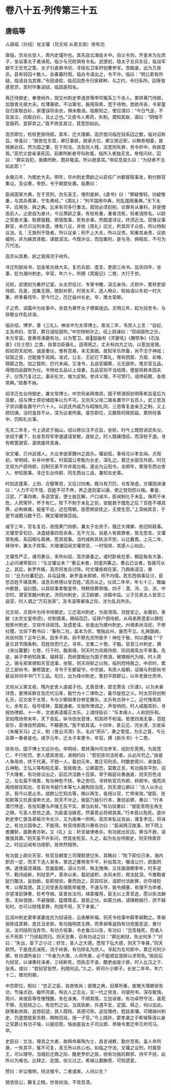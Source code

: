 # 卷八十五·列传第三十五

## 唐临等

△唐临（孙绍）张文瓘（兄文琮 从弟文收）徐有功

唐临，京兆长安人，周内史瑾孙也。其先自北海徙关中。伯父令则，开皇末为左庶子，坐谄事太子勇诛死。临少与兄皎俱有令名。武德初，隐太子总兵东征，临诣军献平王世充之策，太子引直典书坊，寻授右卫率府铠曹参军。宫殿废，出为万泉丞。县有轻囚十数人，会春暮时雨，临白令请出之，令不许。临曰：“明公若有所疑，临请自当其罪。”令因请假，临召囚悉令归家耕种，与之约，令归系所。囚等皆感恩贷，至时毕集诣狱，临因是知名。

再迁侍御史，奉使岭外，按交州刺史李道彦等申叩冤系三千余人。累转黄门侍郎，加银青光禄大夫。俭薄寡欲，不治第宅，服用简素，宽于待物。尝欲吊丧，令家童自归家取白衫，家僮误将余衣，惧未敢进。临察知之，使召谓曰：“今日气逆，不宜哀泣，向取白衫，且止之也。”又尝令人煮药，失制。潜知其故，谓曰：“阴暗不宜服药，宜即弃之。”竟不扬言其过，其宽恕如此。

高宗即位，检校吏部侍郎。其年，迁大理卿。高宗尝问临在狱系囚之数，临对诏称旨。帝喜曰：“朕昔在东宫，卿已事朕，朕承大位，卿又居近职，以畴昔相委，故授卿此任。然为国之要，在于刑法，法急则人残，法宽则失罪，务令折中，称朕意焉。”高宗又尝亲录死囚，前卿所断者号叫称冤，临所入者独无言。帝怪问状，囚曰：“罪实自犯，唐卿所断，既非冤滥，所以绝意耳。”帝叹息良久曰：“为狱者不当如此耶！”

永徽元年，为御史大夫。明年，华州刺史萧龄之以前任广州都督赃事发，制付群官集议。及议奏，帝怒，令于朝堂处置。临奏曰：

臣闻国家大典，在于赏刑，古先圣王，惟刑是衅。《虞书》曰：“罪疑惟轻，功疑惟重，与其杀弗辜，宁失弗经。”《周礼》：“刑平国用中典，刑乱国用重典。”天下太平，应用尧、舜之典。比来有司多行重法，叙勋必须刻削，论罪务从重科，非是憎恶前人，止欲自为身计。今议萧龄之事，有轻有重，重者流死，轻者请除名。以龄之受委大藩，赃罪狼籍，原情取事，死有余辜。然既遣详议，终须近法。窃惟议事群官，未尽识议刑本意。律有八议，并依《周礼》旧文，矜其异于众臣，所以特制议法。礼：王族刑于隐者，所以议亲；刑不上大夫，所以议贵。知重其亲贵，议欲缓刑，非为嫉其贤能，谋致深法。今既许议，而加重刑，是与尧、舜相反，不可为万代法。

高宗从其奏，龄之竟得流于岭外。

寻迁刑部尚书，加金紫光禄大夫，复历兵部、度支、吏部三尚书。显庆四年，坐事，贬为潮州刺史。卒官，年六十。所撰《冥报记》二卷，大行于世。

兄皎，武德初为秦府记室，从太宗征讨，专掌书檄，深见亲待。贞观中，累转吏部侍郎。先是，选集无限，随到补职，时渐太平，选人稍众，皎始请以冬初一时大集，终季春而毕，至今行之。历迁益州长史。卒，赠太常卿。

子之奇，调露中为给事中，坐尝为章怀太子僚属徙边。文明元年，起为括苍令，与徐敬业作乱伏诛。

临孙绍，博学，善《三礼》。神龙中为太常博士。景龙二年，韦庶人上言：“自妃、主及命妇、宫官，葬日请给鼓吹。”中宗特制许之。绍上疏谏曰：“窃闻鼓吹之乐，本为军容。昔黄帝涿鹿有功，以为警卫。故鼓曲有《灵夔吼》《雕鹗争》《石坠崖》《壮士怒》之类，自昔功臣备礼，适得用之。丈夫有四方之功，以恩加宠锡。假如郊天祀地，诚是重仪，惟有宫悬，本无案据。故知军乐所备，尚不洽于神祇；钲鼓之音，岂能接于闺阃。准式，公主、王妃已下葬礼，惟有团扇、方扇、彩帷、锦鄣之色。加之鼓吹，历代未闻。又准令，五品官婚葬，元无鼓吹，惟京官五品，得借四品鼓吹为仪。令特给五品以上母妻，五品官则不当给限，便是班秩本因夫子，仪饰乃复过之。事非伦次，难为定制，参详义理，不可常行。请停前敕，各依常典。”疏奏不纳。

绍寻迁左台侍御史，兼太常博士。中宗将亲拜南郊，国子祭酒祝钦明等希旨皇后为亚献，绍与博士蒋钦绪固争以为不可。又则天父母二陵各置守户五百人，武三思及子崇训墓各置守户六十人。以武氏外戚乃与昭陵礼同，三思等复逾亲王之制，又上疏切谏。当时虽皆不从，深为议者所美。睿宗即位，又数陈时政损益，累转给事中，仍知礼仪事。

先天二年冬，今上讲武于骊山，绍以修仪注不合旨，坐斩。时今上既怒讲武失仪，坐绍于纛下，右金吾将军李邈遽请宣敕，遂斩之。时人既痛惜绍，而深咎于邈。寻有敕罢邈官，遂摈废终其身。

张文瓘，贝州武城人。大业末徙家魏州之昌乐。瓘幼孤，事母兄以孝友闻。贞观初，举明经，补并州参军。时英国公李勣为长史，深礼之。累迁水部员外郎。时兄文琮为户部侍郎，旧制兄弟不许并居台阁，遂出为云阳令。龙朔年，累授东西台舍人、参知政事。寻迁东台侍郎、同东西台三品，兼知左史事。

时初造蓬莱、上阳、合璧等宫，又征讨四夷，厩马有万匹，仓库渐虚。文瓘因进谏曰：“人力不可不惜，百姓不可不养，养之逸则富以康，使之劳则怨以叛。秦皇、汉武，广事四夷，多造宫室，使士崩瓦解，户口减半。臣闻制化于未乱，保邦于未危，人罔常怀，怀于有仁。陛下不制于未乱之前，安能救于既危之后？百姓不堪其弊，必构祸难，殷鉴不远，近在隋朝。臣愿稍安抚之，无使生怨。”上深纳其言，于是节减厩马数千匹，赐文瓘缯锦百段。

咸亨三年，官名复旧，改授黄门侍郎，兼太子左庶子。俄迁大理卿，依旧知政事。文瓘至官旬日，决遣疑事四百余条，无不允当，自是人有抵罪者，皆无怨言。文瓘常有疾，系囚相与斋祷，愿其视事。当时咸称其执法平恕，以比戴胄。上元二年，拜侍中，兼太子宾客。大理诸囚闻文瓘改官，一时恸哭，其感人心如此。

文瓘性严正，诸司奏议，多所纠驳，高宗甚委之。或时卧疾在家，朝廷每有大事，上必问诸宰臣曰：“与文瓘议未？”奏云未者，则遣共筹之。奏云已议者，皆报可从之。其后，新罗外叛，高宗将发兵讨除。时文瓘疾病在家，乃舆疾请见，奏曰：“比为吐蕃犯边，兵屯寇境，新罗虽未即顺，师不内侵。若东西俱事征讨，臣恐百姓不堪其弊。请息兵修德以安百姓。”高宗从之。仪凤二年卒，年七十三，赠幽州都督，谥曰懿。以其经事孝敬皇帝，特敕陪葬恭陵。四子：潜、沛、洽、涉。中宗时，潜官至魏州刺史，沛同州刺史，洽卫尉卿，涉殿中监。父子兄弟五人皆至三品官，时人谓之“万石张家”。及韦温等被诛之际，涉为乱兵所杀。

兄文琮，贞观中为持书侍御史。三迁亳州刺史，为政清简，百姓安之。永徽初，表献《太宗文皇帝颂》，优制褒美，赐绢百匹，征拜户部侍郎。从母弟房遗爱以罪贬授房州刺史，文琮作诗祖饯。及遗爱诛，坐是出为建州刺史。州境素尚淫祀，不修社稷。文琮下教书曰：“春秋二社，盖本为农，惟独此州，废而不立。礼典既阙，风俗何观？近年已来，田多不熟，抑不祭先农所致乎！神在于敬，何以邀福？”于是示其节限条制，百姓欣而行之。寻卒。文集二十卷。子戬，官至江州刺史，撰《丧仪纂要》七卷，行于时。戬弟锡，则天时为凤阁侍郎、同凤阁鸾台平章事。先是，姊子李峤知政事，锡拜官，而峤罢相出为国子祭酒，舅甥相代为相，时人荣之。锡与郑杲俱知天官选事，坐赃，则天将斩之以徇，临刑而特赦之。中宗时，累迁工部尚书，兼修国史，寻令于东都留守。中宗崩，韦庶人临朝，诏锡与刑部尚书裴谈并同中书门下三品。旬日，出为绛州刺史。累封平原郡公，以年老致仕而卒。

文琮从父弟文收，隋内史舍人虔威子也。尤善音律，尝览萧吉《乐谱》，以为未甚详悉，更博采群言及历代沿革，裁竹为十二律吹之，备尽旋宫之义。时太宗将创制礼乐，召文收于太常，令与少卿祖孝孙参定雅乐。太乐有古钟十二，近代惟用其七，余有五，俗号哑钟，莫能通者。文收吹律调之，声皆响彻，时人咸服其妙。寻授协律郎。十一年，文收表请厘正太乐，上谓侍臣曰：“乐本缘人，人和则乐和。至如隋炀帝末年，天下丧乱，纵令改张音律，知其终不和谐。若使四海无事，百姓安乐，音律自然调和，不藉更改。”竟不依其请。十四年，景云见，河水清，文收采《朱雁天马》之义，制《景云河清》乐，名曰“燕乐”，奏之管弦，为乐之首，今元会第一奏者是也。咸亨元年，迁太子率更令，卒官。撰《新乐书》十二卷。

徐有功，国子博士文远孙也。举明经，累转蒲州司法参军，绍封东莞男。为政宽仁，不行杖罚。吏人感其恩信，递相约曰：“若犯徐司法杖者，众必斥罚之。”由是人争用命，终于代满，不戮一人。载初元年，累迁司刑丞。时酷吏周兴、来俊臣、丘神勣、王弘义等构陷无辜，皆抵极法，公卿震恐，莫敢正言。有功独存平恕，诏下大理者，有功皆议出之，前后济活数十百家。常于殿庭论奏曲直，则天厉色诘之，左右莫不悚栗，有功神色不挠，争之弥切。寻转秋官员外郎，转郎中。俄而凤阁侍郎任知古、冬官尚书裴行本等七人被构陷当死，则天谓公卿曰：“古人以杀止杀，我今以恩止杀。就群公乞知古等，赐以再生，各授以官，伫申来效。”俊臣、张知默等又抗表请申大法，则天不许之。俊臣乃独引行本，重验前罪，奏曰：“行本潜行悖逆，告张知蹇与庐陵王反不实，罪当处斩。”有功驳奏曰：“俊臣乖明主再生之赐，亏圣人恩信之道。为臣虽当嫉恶，然事君必将顺其美。”行本竟以免死。道州刺史李仁褒及弟榆次令长沙，又为唐奉一所构，高宗末私议吉凶，谋复李氏，将诛之。有功又固争之，不能得。秋官侍郎周兴奏有功曰：“臣闻两汉故事，附下罔上者腰斩，面欺者亦斩。又《礼》云：析言破律者杀。有功故出反囚，罪当不赦，请推按其罪。”则天虽不许系问，然竟坐免官。久之，起为左台侍御史，则天特褒异之。时远近闻有功授职，皆欣然相贺。

有功尝上疏论天官、秋官及朝堂三司理匦使愆失，其略曰：“陛下即位已来，海内职员一定，而天下选人渐多。掌选之曹用舍不平，补拟乖次，嘱请公行，颜面罔惧。遂使嚣谤满路，怨讟盈朝，浸以为常，殊无愧惮。又往属唐朝季年，时多逆节，鞫讯结断，刑狱至严。革命以来，载祀遽积，余风未殄，用法犹深。今推鞫者犹行酷法，妄劾断。臣即按验，奏而劾之，获其枉状，请即付法断罪，亦夺禄贬考，以惭其德。其三司受表及理匦申冤使，不速与夺，致令拥塞，有理不为申者，亦望准前弹奏，贬考夺禄。臣昔处法司，缘蒙擢用，臣无以上答至造，愿以执法酬恩。无纵诡随，不避强御，猛噬鸷击，是臣之分。如蒙允纳，请降敕施行，庶不越旬时，亦可以除残革弊，刑措不用，天下幸甚。”

后润州刺史窦孝谌妻庞氏为奴诬告，云夜解祈福，则天令给事中薛季昶鞫之。季昶锻练成其罪，庞氏当坐斩。有功独明其无罪。而季昶等返陷有功党援恶逆，奏付法，法司结刑当弃市。有功方视事，令史垂泣以告，有功曰：“岂吾独死，而诸人长不死耶？”乃徐起而归。则天览奏，召有功诘之曰：“卿比断狱，失出何多？”对曰：“失出，臣下之小过；好生，圣人之大德。愿陛下弘大德，则天下幸甚。”则天默然。于是庞氏减死，流于岭表，有功除名为庶人。寻起为左司郎中，累迁司刑少卿。有功谓所亲曰：“今身为大理，人命所悬，必不能顺旨诡辞以求苟免。”故前后为狱官，以谏奏枉诛者，三经断死，而执志不渝，酷吏由是少衰，时人比汉之于、张焉。或曰：“若狱官皆然，刑措何远。”久之，转司仆少卿子。长安二年卒，年六十二，赠司刑卿。

中宗即位，制曰：“忠正之臣，自昔攸尚；褒赠之典，旧章所重。故赠大理卿徐有功，节操贞劲，器怀亮直，徇古人之志业，实一代之贤良，司彼刑书，深存敬慎。周兴、来俊臣等性惟残酷，务在诛夷，不顺其情，立加诬害。有功卓然守法，虽死不移，无屈挠之心，有忠烈之议。当其执断，并遇平反，定国、释之，何以加此。朕惟新庶政，追想前迹，其人既殁，其德可称。追往赠终，慰兹泉壤。可赠越州刺史，仍遣使就家吊祭，赐物百段，授一子官。”今上践祚，窦孝谌之子希瑊等请以身之官爵让有功子惀，以报旧恩。惀由是自太子司议郎、恭陵令累迁申王府司马，卒。

史臣曰：文法，理具之大者，故舜命皋陶为士，昌言诫敕，勤亦至焉。盖人命所悬，一失其平，冤不可复，圣王所以疚心也。如临之守法，文瓘之议刑，时属哲王，可以理夺。当贼后迁鼎之际，酷吏罗织之辰，徐有功独抗群邪，持平不挠，此所以为难也。比释之、定国，徐又过之。希瑊让爵酬恩，可知遗爱。

赞曰：听讼惟明，持法惟平。二者或爽，人何以生？

猗欤徐公，獬豸之精。世皆纷浊，不改吾清。
